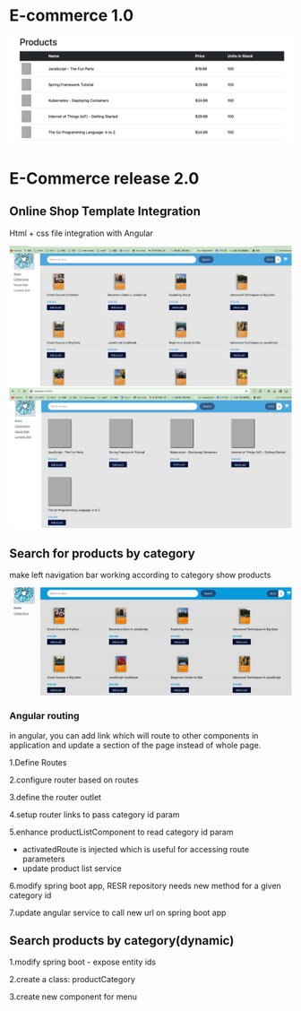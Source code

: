 # E-commerce 1.0

<img src="imgs/1.1.1.png">



# E-Commerce release 2.0

## Online Shop Template Integration

Html + css file integration with Angular

<img src="imgs/2.1.2.png">

<img src="imgs/2.1.1.png">



## Search for products by category

make left navigation bar working according to category show products

 <img src="imgs/2.1.3.gif">

### Angular routing

in angular, you can add link which will route to other components in application and update a section of the page instead of whole page.

1.Define Routes

2.configure router based on routes

3.define the router outlet

4.setup router links to pass category id param

5.enhance productListComponent to read category id param

* activatedRoute is injected which is useful for accessing route parameters
* update product list service

6.modify spring boot app, RESR repository needs new method for a given category id

7.update angular service to call new url on spring boot app





## Search products by category(dynamic)

1.modify spring boot - expose entity ids

2.create a class: productCategory

3.create new component for menu

